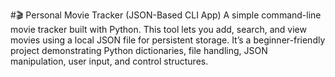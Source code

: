 #🎬 Personal Movie Tracker (JSON-Based CLI App)
A simple command-line movie tracker built with Python. This tool lets you add, search, and view movies using a local JSON file for persistent storage. It’s a beginner-friendly project demonstrating Python dictionaries, file handling, JSON manipulation, user input, and control structures.
